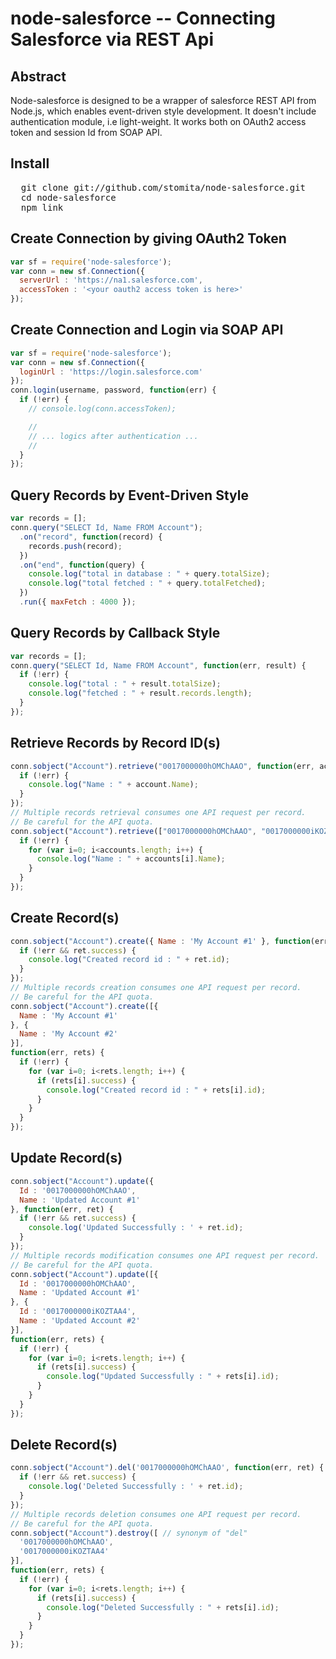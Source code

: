 # node-salesforce -- Connecting Salesforce via REST Api

## Abstract

Node-salesforce is designed to be a wrapper of salesforce REST API from Node.js, which enables event-driven style development. It doesn't include authentication module, i.e light-weight. It works both on OAuth2 access token and session Id from SOAP API.

## Install

<pre>
  git clone git://github.com/stomita/node-salesforce.git 
  cd node-salesforce
  npm link
</pre>


## Create Connection by giving OAuth2 Token

```javascript
var sf = require('node-salesforce');
var conn = new sf.Connection({
  serverUrl : 'https://na1.salesforce.com',
  accessToken : '<your oauth2 access token is here>'
});
```

## Create Connection and Login via SOAP API

```javascript
var sf = require('node-salesforce');
var conn = new sf.Connection({
  loginUrl : 'https://login.salesforce.com'
});
conn.login(username, password, function(err) {
  if (!err) {
    // console.log(conn.accessToken);

    //
    // ... logics after authentication ...
    //
  }
});
```

## Query Records by Event-Driven Style

```javascript
var records = [];
conn.query("SELECT Id, Name FROM Account");
  .on("record", function(record) {
    records.push(record);
  })
  .on("end", function(query) {
    console.log("total in database : " + query.totalSize);
    console.log("total fetched : " + query.totalFetched);
  })
  .run({ maxFetch : 4000 });
```

## Query Records by Callback Style

```javascript
var records = [];
conn.query("SELECT Id, Name FROM Account", function(err, result) {
  if (!err) {
    console.log("total : " + result.totalSize);
    console.log("fetched : " + result.records.length);
  }
});
```

## Retrieve Records by Record ID(s)

```javascript
conn.sobject("Account").retrieve("0017000000hOMChAAO", function(err, account) {
  if (!err) {
    console.log("Name : " + account.Name);
  }
});
// Multiple records retrieval consumes one API request per record.
// Be careful for the API quota.
conn.sobject("Account").retrieve(["0017000000hOMChAAO", "0017000000iKOZTAA4"], function(err, accounts) {
  if (!err) {
    for (var i=0; i<accounts.length; i++) {
      console.log("Name : " + accounts[i].Name);
    }
  }
});
```

## Create Record(s)

```javascript
conn.sobject("Account").create({ Name : 'My Account #1' }, function(err, ret) {
  if (!err && ret.success) {
    console.log("Created record id : " + ret.id);
  }
});
// Multiple records creation consumes one API request per record.
// Be careful for the API quota.
conn.sobject("Account").create([{
  Name : 'My Account #1'
}, {
  Name : 'My Account #2'
}], 
function(err, rets) {
  if (!err) {
    for (var i=0; i<rets.length; i++) {
      if (rets[i].success) {
        console.log("Created record id : " + rets[i].id);
      }
    }
  }
});
```

## Update Record(s)

```javascript
conn.sobject("Account").update({ 
  Id : '0017000000hOMChAAO',
  Name : 'Updated Account #1'
}, function(err, ret) {
  if (!err && ret.success) {
    console.log('Updated Successfully : ' + ret.id);
  }
});
// Multiple records modification consumes one API request per record.
// Be careful for the API quota.
conn.sobject("Account").update([{
  Id : '0017000000hOMChAAO',
  Name : 'Updated Account #1'
}, {
  Id : '0017000000iKOZTAA4',
  Name : 'Updated Account #2'
}], 
function(err, rets) {
  if (!err) {
    for (var i=0; i<rets.length; i++) {
      if (rets[i].success) {
        console.log("Updated Successfully : " + rets[i].id);
      }
    }
  }
});
```

## Delete Record(s)

```javascript
conn.sobject("Account").del('0017000000hOMChAAO', function(err, ret) {
  if (!err && ret.success) {
    console.log('Deleted Successfully : ' + ret.id);
  }
});
// Multiple records deletion consumes one API request per record.
// Be careful for the API quota.
conn.sobject("Account").destroy([ // synonym of "del"
  '0017000000hOMChAAO',
  '0017000000iKOZTAA4'
}], 
function(err, rets) {
  if (!err) {
    for (var i=0; i<rets.length; i++) {
      if (rets[i].success) {
        console.log("Deleted Successfully : " + rets[i].id);
      }
    }
  }
});
```


